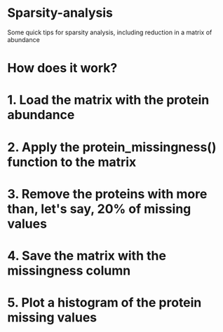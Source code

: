 # Sparsity-analysis
Some quick tips for sparsity analysis, including reduction in a matrix of abundance

# How does it work?
# 1. Load the matrix with the protein abundance
# 2. Apply the protein_missingness() function to the matrix
# 3. Remove the proteins with more than, let's say, 20% of missing values
# 4. Save the matrix with the missingness column
# 5. Plot a histogram of the protein missing values
